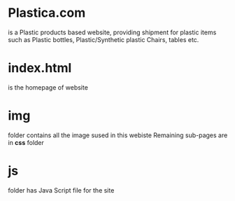 # Plastica.com
is a Plastic products based website, providing shipment for plastic items such as Plastic bottles, Plastic/Synthetic plastic Chairs, tables etc.
# index.html
is the homepage of website 
# img
folder contains all the image sused in this webiste
Remaining sub-pages are in **css** folder
# js
folder has Java Script file for the site
